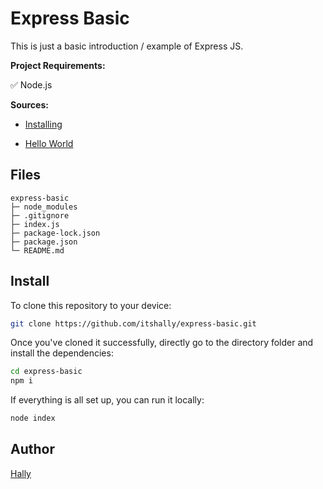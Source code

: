 # Express Basic

This is just a basic introduction / example of Express JS. 

**Project Requirements:**

✅ Node.js

**Sources:**

  - [Installing](https://expressjs.com/en/starter/installing.html)

  - [Hello World](https://expressjs.com/en/starter/hello-world.html)

## Files

```
express-basic
├─ node_modules
├─ .gitignore
├─ index.js
├─ package-lock.json
├─ package.json
└─ README.md
```

## Install

To clone this repository to your device:
```bash
git clone https://github.com/itshally/express-basic.git
```

Once you've cloned it successfully, directly go to the directory folder and install the dependencies:
```bash
cd express-basic
npm i
```

If everything is all set up, you can run it locally:
```bash
node index
```

## Author
[Hally](https://github.com/itshally)

